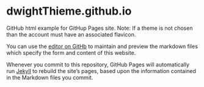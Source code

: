 # dwightThieme.github.io
GitHub html example for GitHup Pages site. Note: If a theme is not chosen than the account must have an associated flavicon.

You can use the [editor on GitHb](https://github.com/dwightThieme/dwightThieme.github.io/edit/master/index.md) to maintain and preview the markdown files which specify the form and content of this website. 

Whenever you commit to this repository, GitHub Pages will automatically run [Jekyll](jeckyllrb.com/) to rebuild the site’s pages, based upon the information contained in the Markdown files you commit.
